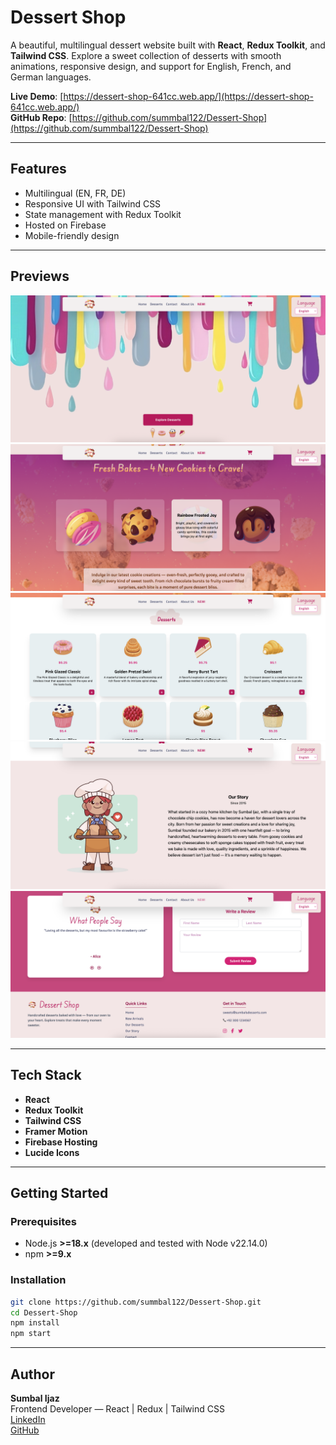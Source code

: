 # Dessert Shop

A beautiful, multilingual dessert website built with **React**, **Redux Toolkit**, and **Tailwind CSS**. Explore a sweet collection of desserts with smooth animations, responsive design, and support for English, French, and German languages.

**Live Demo**: [https://dessert-shop-641cc.web.app/](https://dessert-shop-641cc.web.app/)  
**GitHub Repo**: [https://github.com/summbal122/Dessert-Shop](https://github.com/summbal122/Dessert-Shop)

---

## Features

- Multilingual (EN, FR, DE)  
- Responsive UI with Tailwind CSS  
- State management with Redux Toolkit  
- Hosted on Firebase  
- Mobile-friendly design  

---

## Previews

![Main Page](./screenshots/main.png)  
![Section 1](./screenshots/section1.png)  
![Section 2](./screenshots/section2.png)  
![Section 3](./screenshots/section3.png)  
![Section 4](./screenshots/section4.png)  

---

## Tech Stack

- **React**  
- **Redux Toolkit**  
- **Tailwind CSS**  
- **Framer Motion**  
- **Firebase Hosting**  
- **Lucide Icons**  

---

## Getting Started

### Prerequisites

- Node.js **>=18.x** (developed and tested with Node v22.14.0)  
- npm **>=9.x**

### Installation

```bash
git clone https://github.com/summbal122/Dessert-Shop.git
cd Dessert-Shop
npm install
npm start
```

---

## Author

**Sumbal Ijaz**  
Frontend Developer — React | Redux | Tailwind CSS  
[LinkedIn](https://www.linkedin.com/in/sumbal-ijaz-90047925b/)  
[GitHub](https://github.com/summbal122)  